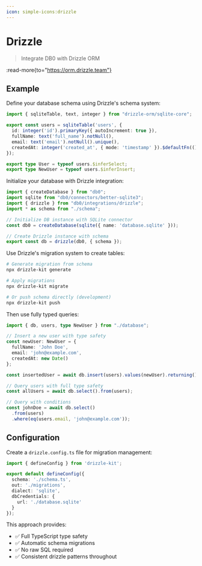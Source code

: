 ```yaml
---
icon: simple-icons:drizzle
---
```


# Drizzle

> Integrate DB0 with Drizzle ORM

:read-more{to="https://orm.drizzle.team"}

## Example

Define your database schema using Drizzle's schema system:

```ts [schema.ts]
import { sqliteTable, text, integer } from "drizzle-orm/sqlite-core";

export const users = sqliteTable('users', {
  id: integer('id').primaryKey({ autoIncrement: true }),
  fullName: text('full_name').notNull(),
  email: text('email').notNull().unique(),
  createdAt: integer('created_at', { mode: 'timestamp' }).$defaultFn(() => new Date()),
});

export type User = typeof users.$inferSelect;
export type NewUser = typeof users.$inferInsert;
```

Initialize your database with Drizzle integration:

```ts [database.ts]
import { createDatabase } from "db0";
import sqlite from "db0/connectors/better-sqlite3";
import { drizzle } from "db0/integrations/drizzle";
import * as schema from "./schema";

// Initialize DB instance with SQLite connector
const db0 = createDatabase(sqlite({ name: 'database.sqlite' }));

// Create Drizzle instance with schema
export const db = drizzle(db0, { schema });
```

Use Drizzle's migration system to create tables:

```bash
# Generate migration from schema
npx drizzle-kit generate

# Apply migrations
npx drizzle-kit migrate

# Or push schema directly (development)
npx drizzle-kit push
```

Then use fully typed queries:

```ts [queries.ts]
import { db, users, type NewUser } from "./database";

// Insert a new user with type safety
const newUser: NewUser = {
  fullName: 'John Doe',
  email: 'john@example.com',
  createdAt: new Date()
};

const insertedUser = await db.insert(users).values(newUser).returning().get()

// Query users with full type safety
const allUsers = await db.select().from(users);

// Query with conditions
const johnDoe = await db.select()
  .from(users)
  .where(eq(users.email, 'john@example.com'));
```

## Configuration

Create a `drizzle.config.ts` file for migration management:

```ts [drizzle.config.ts]
import { defineConfig } from 'drizzle-kit';

export default defineConfig({
  schema: './schema.ts',
  out: './migrations',
  dialect: 'sqlite',
  dbCredentials: {
    url: './database.sqlite'
  }
});
```

This approach provides:
- ✅ Full TypeScript type safety
- ✅ Automatic schema migrations  
- ✅ No raw SQL required
- ✅ Consistent drizzle patterns throughout